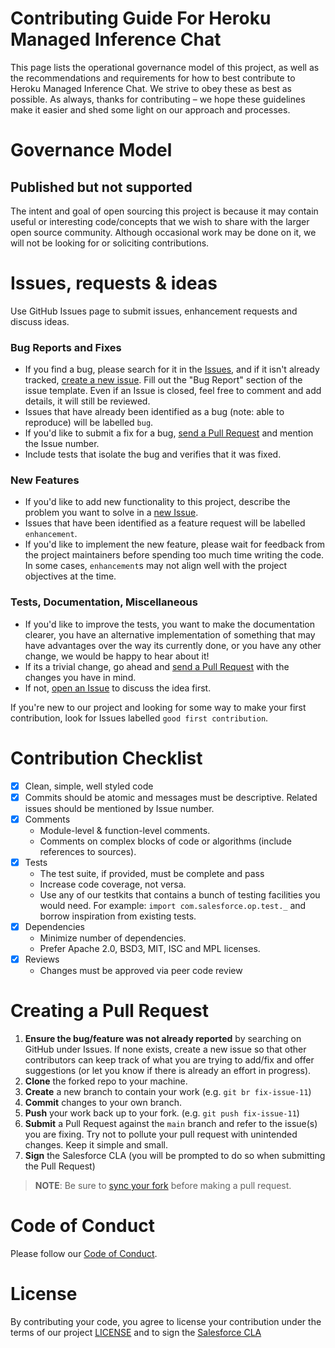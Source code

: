 # Contributing Guide For Heroku Managed Inference Chat

This page lists the operational governance model of this project, as well as the recommendations and
requirements for how to best contribute to Heroku Managed Inference Chat. We strive to obey these as
best as possible. As always, thanks for contributing – we hope these guidelines make it easier and
shed some light on our approach and processes.

# Governance Model

## Published but not supported

The intent and goal of open sourcing this project is because it may contain useful or interesting
code/concepts that we wish to share with the larger open source community. Although occasional work
may be done on it, we will not be looking for or soliciting contributions.

# Issues, requests & ideas

Use GitHub Issues page to submit issues, enhancement requests and discuss ideas.

### Bug Reports and Fixes

- If you find a bug, please search for it in the
  [Issues](https://github.com/heroku-reference-apps/managed-inference-chat/issues), and if it isn't
  already tracked,
  [create a new issue](https://github.com/heroku-reference-apps/managed-inference-chat/issues/new).
  Fill out the "Bug Report" section of the issue template. Even if an Issue is closed, feel free to
  comment and add details, it will still be reviewed.
- Issues that have already been identified as a bug (note: able to reproduce) will be labelled
  `bug`.
- If you'd like to submit a fix for a bug, [send a Pull Request](#creating_a_pull_request) and
  mention the Issue number.
- Include tests that isolate the bug and verifies that it was fixed.

### New Features

- If you'd like to add new functionality to this project, describe the problem you want to solve in
  a [new Issue](https://github.com/heroku-reference-apps/managed-inference-chat/issues/new).
- Issues that have been identified as a feature request will be labelled `enhancement`.
- If you'd like to implement the new feature, please wait for feedback from the project maintainers
  before spending too much time writing the code. In some cases, `enhancement`s may not align well
  with the project objectives at the time.

### Tests, Documentation, Miscellaneous

- If you'd like to improve the tests, you want to make the documentation clearer, you have an
  alternative implementation of something that may have advantages over the way its currently done,
  or you have any other change, we would be happy to hear about it!
- If its a trivial change, go ahead and [send a Pull Request](#creating_a_pull_request) with the
  changes you have in mind.
- If not,
  [open an Issue](https://github.com/heroku-reference-apps/managed-inference-chat/issues/new) to
  discuss the idea first.

If you're new to our project and looking for some way to make your first contribution, look for
Issues labelled `good first contribution`.

# Contribution Checklist

- [x] Clean, simple, well styled code
- [x] Commits should be atomic and messages must be descriptive. Related issues should be mentioned
      by Issue number.
- [x] Comments
  - Module-level & function-level comments.
  - Comments on complex blocks of code or algorithms (include references to sources).
- [x] Tests
  - The test suite, if provided, must be complete and pass
  - Increase code coverage, not versa.
  - Use any of our testkits that contains a bunch of testing facilities you would need. For example:
    `import com.salesforce.op.test._` and borrow inspiration from existing tests.
- [x] Dependencies
  - Minimize number of dependencies.
  - Prefer Apache 2.0, BSD3, MIT, ISC and MPL licenses.
- [x] Reviews
  - Changes must be approved via peer code review

# Creating a Pull Request

1. **Ensure the bug/feature was not already reported** by searching on GitHub under Issues. If none
   exists, create a new issue so that other contributors can keep track of what you are trying to
   add/fix and offer suggestions (or let you know if there is already an effort in progress).
2. **Clone** the forked repo to your machine.
3. **Create** a new branch to contain your work (e.g. `git br fix-issue-11`)
4. **Commit** changes to your own branch.
5. **Push** your work back up to your fork. (e.g. `git push fix-issue-11`)
6. **Submit** a Pull Request against the `main` branch and refer to the issue(s) you are fixing. Try
   not to pollute your pull request with unintended changes. Keep it simple and small.
7. **Sign** the Salesforce CLA (you will be prompted to do so when submitting the Pull Request)

> **NOTE**: Be sure to [sync your fork](https://help.github.com/articles/syncing-a-fork/) before
> making a pull request.

# Code of Conduct

Please follow our [Code of Conduct](CODE_OF_CONDUCT.md).

# License

By contributing your code, you agree to license your contribution under the terms of our project
[LICENSE](LICENSE.txt) and to sign the [Salesforce CLA](https://cla.salesforce.com/sign-cla)
